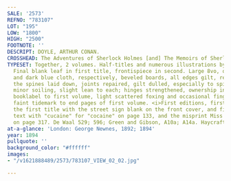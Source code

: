 ```yaml
---
SALE: '2573'
REFNO: "783107"
LOT: "195"
LOW: "1800"
HIGH: "2500"
FOOTNOTE: ''
DESCRIPT: DOYLE, ARTHUR CONAN.
CROSSHEAD: The Adventures of Sherlock Holmes [and] The Memoirs of Sherlock Holmes.
TYPESET: Together, 2 volumes. Half-titles and numerous illustrations by Sidney Paget.
  Final blank leaf in first title, frontispiece in second. Large 8vo, original light
  and dark blue cloth, respectively, beveled boards, all edges gilt, rebacked with
  the spines laid down, joints repaired, gilt dulled, especially to spines, scattered
  minor soiling, slight lean to each; hinges strengthened, ownership inscription and
  booklabel to first volume, light scattered foxing and occasional finger soiling,
  faint tidemark to end pages of first volume. <i>First editions, first issues,</i>
  the first title with the street sign blank on the front cover, and first state uncorrected
  text with "cucaine" for "cocaine" on page 133, and the misprint Miss "Violent" Hunter
  on page 317. De Waal 529; 596; Green and Gibson, A10a; A14a. Haycraft-Queen Cornerstones.
at-a-glance: 'London: George Newnes, 1892; 1894'
year: 1894
pullquote: ''
background_color: "#ffffff"
images:
- "/v1621888489/2573/783107_VIEW_02_02.jpg"

---
```

